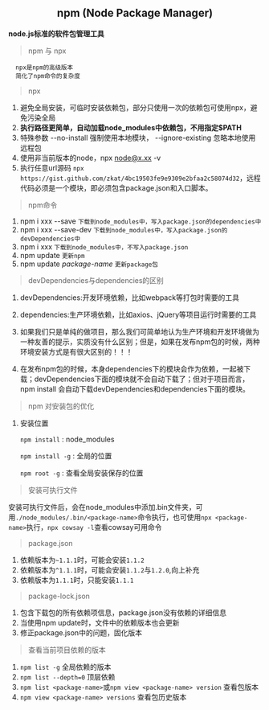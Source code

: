 ## <center>npm (Node Package Manager)</center>

**node.js标准的软件包管理工具**

> npm 与 npx

```
  npx是npm的高级版本
  简化了npm命令的复杂度
```
> npx
1. 避免全局安装，可临时安装依赖包，部分只使用一次的依赖包可使用npx，避免污染全局
2. **执行路径更简单，自动加载node_modules中依赖包，不用指定$PATH**
3. 特殊参数 --no-install 强制使用本地模块， --ignore-existing 忽略本地使用远程包
4. 使用非当前版本的node，npx node@x.xx -v
5. 执行任意url源码 `npx https://gist.github.com/zkat/4bc19503fe9e9309e2bfaa2c58074d32`，远程代码必须是一个模块，即必须包含package.json和入口脚本。




> npm命令
1. npm i xxx --save   `下载到node_modules中，写入package.json的dependencies中`
2. npm i xxx --save-dev   `下载到node_modules中，写入package.json的devDependencies中`
3. npm i xxx   `下载到node_modules中，不写入package.json`
4. npm update  `更新npm`
4. npm update *package-name*  `更新package包`

> devDependencies与dependencies的区别

  1. devDependencies:开发环境依赖，比如webpack等打包时需要的工具

  2. dependencies:生产环境依赖，比如axios、jQuery等项目运行时需要的工具

  3. 如果我们只是单纯的做项目，那么我们可简单地认为生产环境和开发环境做为一种友善的提示，实质没有什么区别；但是，如果在发布npm包的时候，两种环境安装方式是有很大区别的！！！


  4. 在发布npm包的时候，本身dependencies下的模块会作为依赖，一起被下载；devDependencies下面的模块就不会自动下载了；但对于项目而言，npm install 会自动下载devDependencies和dependencies下面的模块。


> npm 对安装包的优化
1. 安装位置

    `npm install` : node_modules

    `npm install -g` : 全局的位置

    `npm root -g` : 查看全局安装保存的位置


> 安装可执行文件

安装可执行文件后，会在node_modules中添加.bin文件夹，可用`./node_modules/.bin/<package-name>`命令执行，也可使用`npx <package-name>`执行，`npx cowsay -l`查看cowsay可用命令


> package.json
1. 依赖版本为`~1.1.1`时，可能会安装`1.1.2`
2. 依赖版本为`^1.1.1`时，可能会安装`1.1.2`与`1.2.0`,向上补充
1. 依赖版本为`1.1.1`时，只能安装`1.1.1`

> package-lock.json
1. 包含下载包的所有依赖项信息，package.json没有依赖的详细信息
2. 当使用npm update时，文件中的依赖版本也会更新
3. 修正package.json中的问题，固化版本


> 查看当前项目依赖的版本
1. `npm list -g` 全局依赖的版本
2. `npm list --depth=0` 顶层依赖
3. `npm list <package-name>`或`npm view <package-name> version` 查看包版本
3. `npm view <package-name> versions` 查看包历史版本